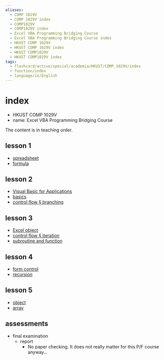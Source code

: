 ```yaml
---
aliases:
  - COMP 1029V
  - COMP 1029V index
  - COMP1029V
  - COMP1029V index
  - Excel VBA Programming Bridging Course
  - Excel VBA Programming Bridging Course index
  - HKUST COMP 1029V
  - HKUST COMP 1029V index
  - HKUST COMP1029V
  - HKUST COMP1029V index
tags:
  - flashcard/active/special/academia/HKUST/COMP_1029V/index
  - function/index
  - language/in/English
---
```


# index

- HKUST COMP 1029V
- name: Excel VBA Programming Bridging Course

The content is in teaching order.

## lesson 1

- [spreadsheet](spreadsheet.md)
- [formula](formula.md)

## lesson 2

- [Visual Basic for Applications](Visual%20Basic%20for%20Applications.md)
- [basics](basics.md)
- [control flow § branching](control%20flow.md#branching)

## lesson 3

- [Excel object](Excel%20object.md)
- [control flow § iteration](control%20flow.md#iteration)
- [subroutine and function](subroutine%20and%20function.md)

## lesson 4

- [form control](form%20control.md)
- [recursion](recursion.md)

## lesson 5

- [object](object.md)
- [array](array.md)

## assessments

- final examination
  - report
    - No paper checking. It does not really matter for this P/F course anyway...
